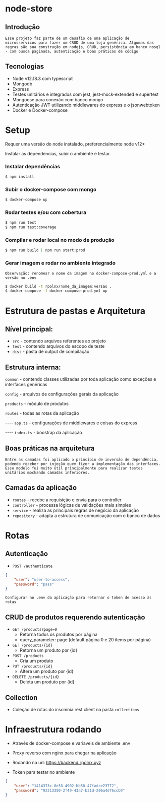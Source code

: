 # node-store

## Introdução

```
Esse projeto faz parte de um desafio de uma aplicação de microsservicos para fazer um CRUD de uma loja genérica. Algumas das regras são sua construção em nodejs, CRUD, persistência em banco nosql - com busca paginada, autenticação e boas práticas de código
```

## Tecnologias

-   Node v12.18.3 com typescript
-   Mongodb
-   Express
-   Testes unitários e integrados com jest, jest-mock-extended e supertest
-   Mongoose para conexão com banco mongo
-   Autenticação JWT utilizando middlewares do express e o jsonwebtoken
-   Docker e Docker-compose

# Setup

Requer uma versão do node instalado, preferencialmente node v12+

Instalar as dependencias, subir o ambiente e testar.

### Instalar dependências

```bash
$ npm install
```

### Subir o docker-compose com mongo

```bash
$ docker-compose up
```

### Rodar testes e/ou com cobertura

```bash
$ npm run test
$ npm run test:coverage
```

### Compilar e rodar local no modo de produção

```bash
$ npm run build | npm run start:prod
```

### Gerar imagem e rodar no ambiente integrado

`Observação: renomear o nome da imagem no docker-compose-prod.yml e a versão no .env`

```bash
$ docker build -t rpolnx/nome_da_imagem:versao .
$ docker-compose -f docker-compose-prod.yml up
```

# Estrutura de pastas e Arquitetura

## Nível principal:

-   `src` - contendo arquivos referentes ao projeto
-   `test` - contendo arquivos do escopo de teste
-   `dist` - pasta de output de compilação

## Estrutura interna:

`common` - contendo classes utilizadas por toda aplicação como exceções e interfaces genéricas

`config` - arquivos de configurações gerais da aplicação

`products` - módulo de produtos

`routes` - todas as rotas da aplicação

---- `app.ts` - configurações de middlewares e coisas do express

---- `index.ts` - boostrap da aplicação

## Boas práticas na arquitetura

```
Entre as camadas foi aplicado o princípio de inversão de dependência, podendo receber por injeção quem fizer a implementação das interfaces. Esse modelo fui muito útil principalmente para realizar testes unitários mockando camadas inferiores.
```

## Camadas da aplicação

-   `routes` - recebe a requisição e envia para o controller
-   `controller` - processa lógicas de validações mais simples
-   `service` - realiza as principais regras de negócio da aplicação
-   `repository` - adapta a estrutura de comunicação com o banco de dados

# Rotas

## Autenticação

-   `POST /authenticate`

```json
{
    "user": "user-to-access",
    "password": "pass"
}
```

`Configurar no .env da aplicação para retornar o token de acesso às rotas`

## CRUD de produtos requerendo autenticação

-   `GET /products?page=0`
    -   Retorna todos os produtos por página
    -   query_parameter: page (default página 0 e 20 items por página)
-   `GET /products/{id}`
    -   Retorna um produto por {id}
-   `POST /products`
    -   Cria um produto
-   `PUT /products/{id}`
    -   Altera um produto por {id}
-   `DELETE /products/{id}`
    -   Deleta um produto por {id}

## Collection

-   Coleção de rotas do insomnia rest client na pasta `collections`

# Infraestrutura rodando

-   Através de docker-compose e variaveis de ambiente .env
-   Proxy reverso com nginx para chegar na aplicação
-   Rodando na url: https://backend.rpolnx.xyz

-   Token para testar no ambiente

```json
{
    "user": "1414373c-8e38-4902-bb50-47fadce23772",
    "password": "92213350-2f49-43a7-b31d-206a4d76ccb9"
}
```
